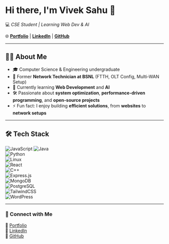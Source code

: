 # Hi there, I'm Vivek Sahu 👋  

💻 *CSE Student | Learning Web Dev & AI*  

🌐 [**Portfolio**](https://viveksahu.dev) | [**LinkedIn**](https://linkedin.com/in/your-link) | [**GitHub**](https://github.com/viveksahu)  

---

## 👨‍💻 About Me  
- 🎓 Computer Science & Engineering undergraduate  
- 💼 Former **Network Technician at BSNL** (FTTH, OLT Config, Multi-WAN Setup)  
- 🌱 Currently learning **Web Development** and **AI**  
- 🛠 Passionate about **system optimization**, **performance-driven programming**, and **open-source projects**  
- ⚡ Fun fact: I enjoy building **efficient solutions**, from **websites** to **network setups**  

---

## 🛠 Tech Stack  
![JavaScript](https://img.shields.io/badge/JavaScript-%23323330.svg?style=for-the-badge&logo=javascript&logoColor=%23F7DF1E)
![Java](https://img.shields.io/badge/Java-%23ED8B00.svg?style=for-the-badge&logo=java&logoColor=white)  
![Python](https://img.shields.io/badge/Python-%233776AB.svg?style=for-the-badge&logo=python&logoColor=white)  
![Linux](https://img.shields.io/badge/Linux-%23FCC624.svg?style=for-the-badge&logo=linux&logoColor=black)  
![React](https://img.shields.io/badge/React-%2361DAFB.svg?style=for-the-badge&logo=react&logoColor=black)  
![C++](https://img.shields.io/badge/C++-%2300599C.svg?style=for-the-badge&logo=c%2B%2B&logoColor=white)  
![Express.js](https://img.shields.io/badge/Express.js-%23404d59.svg?style=for-the-badge&logo=express&logoColor=%2361DAFB)  
![MongoDB](https://img.shields.io/badge/MongoDB-%234ea94b.svg?style=for-the-badge&logo=mongodb&logoColor=white)  
![PostgreSQL](https://img.shields.io/badge/PostgreSQL-%23316192.svg?style=for-the-badge&logo=postgresql&logoColor=white)  
![TailwindCSS](https://img.shields.io/badge/TailwindCSS-%2338B2AC.svg?style=for-the-badge&logo=tailwind-css&logoColor=white)  
![WordPress](https://img.shields.io/badge/WordPress-%23117AC9.svg?style=for-the-badge&logo=wordpress&logoColor=white)  

---
<!--
## 📊 GitHub Stats  
![Vivek's GitHub Stats](https://github-readme-stats.vercel.app/api?username=viveksahu&show_icons=true&theme=radical)  
![Top Langs](https://github-readme-stats.vercel.app/api/top-langs/?username=viveksahu&layout=compact&theme=radical)  
![Streak](https://streak-stats.demolab.com?user=viveksahu&theme=radical)  

---

## 🚀 Current Focus  
✔ Building **Web Projects**  
✔ Exploring **AI & Web Development**  
✔ Enhancing **Linux & Networking Skills**  

---
-->
### 🔗 Connect with Me  
📌 [Portfolio](https://viveksahu.dev)  
📌 [LinkedIn](https://www.linkedin.com/in/viveksahux/)  
📌 [GitHub](https://github.com/viveksahu)  
